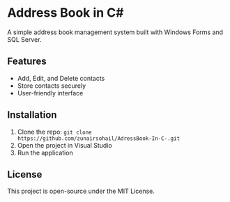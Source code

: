 # Address Book in C#
A simple address book management system built with Windows Forms and SQL Server.

## Features
- Add, Edit, and Delete contacts
- Store contacts securely
- User-friendly interface

## Installation
1. Clone the repo: `git clone https://github.com/zunairsohail/AdressBook-In-C-.git`
2. Open the project in Visual Studio
3. Run the application

## License
This project is open-source under the MIT License.
